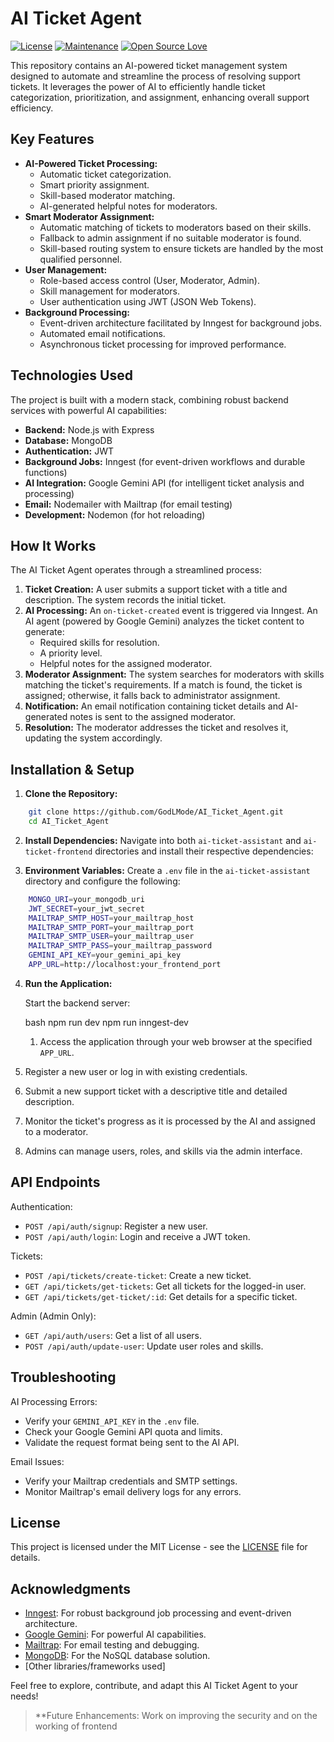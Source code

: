 
# AI Ticket Agent

[![License](https://img.shields.io/badge/License-MIT-blue.svg)](https://opensource.org/licenses/MIT)
[![Maintenance](https://img.shields.io/badge/Maintained%3F-yes-green.svg)](https://github.com/GodLMode/AI_Ticket_Agent/graphs/commit-activity)
[![Open Source Love](https://badges.frapsoft.com/os/v1/open-source.svg?v=103)](https://github.com/GodLMode/AI_Ticket_Agent)

This repository contains an AI-powered ticket management system designed to automate and streamline the process of resolving support tickets. It leverages the power of AI to efficiently handle ticket categorization, prioritization, and assignment, enhancing overall support efficiency.

## Key Features

- **AI-Powered Ticket Processing:**
  - Automatic ticket categorization.
  - Smart priority assignment.
  - Skill-based moderator matching.
  - AI-generated helpful notes for moderators.
- **Smart Moderator Assignment:**
  - Automatic matching of tickets to moderators based on their skills.
  - Fallback to admin assignment if no suitable moderator is found.
  - Skill-based routing system to ensure tickets are handled by the most qualified personnel.
- **User Management:**
  - Role-based access control (User, Moderator, Admin).
  - Skill management for moderators.
  - User authentication using JWT (JSON Web Tokens).
- **Background Processing:**
  - Event-driven architecture facilitated by Inngest for background jobs.
  - Automated email notifications.
  - Asynchronous ticket processing for improved performance.

## Technologies Used

The project is built with a modern stack, combining robust backend services with powerful AI capabilities:

- **Backend:** Node.js with Express
- **Database:** MongoDB
- **Authentication:** JWT
- **Background Jobs:** Inngest (for event-driven workflows and durable functions)
- **AI Integration:** Google Gemini API (for intelligent ticket analysis and processing)
- **Email:** Nodemailer with Mailtrap (for email testing)
- **Development:** Nodemon (for hot reloading)

## How It Works

The AI Ticket Agent operates through a streamlined process:

1.  **Ticket Creation:** A user submits a support ticket with a title and description. The system records the initial ticket.
2.  **AI Processing:** An `on-ticket-created` event is triggered via Inngest. An AI agent (powered by Google Gemini) analyzes the ticket content to generate:
    - Required skills for resolution.
    - A priority level.
    - Helpful notes for the assigned moderator.
3.  **Moderator Assignment:** The system searches for moderators with skills matching the ticket's requirements. If a match is found, the ticket is assigned; otherwise, it falls back to administrator assignment.
4.  **Notification:** An email notification containing ticket details and AI-generated notes is sent to the assigned moderator.
5.  **Resolution:** The moderator addresses the ticket and resolves it, updating the system accordingly.

## Installation & Setup

1.  **Clone the Repository:**

```bash
    git clone https://github.com/GodLMode/AI_Ticket_Agent.git
    cd AI_Ticket_Agent
```
  2.  **Install Dependencies:** Navigate into both `ai-ticket-assistant` and `ai-ticket-frontend` directories and install their respective dependencies:

  3.  **Environment Variables:** Create a `.env` file in the `ai-ticket-assistant` directory and configure the following:

```bash
    MONGO_URI=your_mongodb_uri
    JWT_SECRET=your_jwt_secret
    MAILTRAP_SMTP_HOST=your_mailtrap_host
    MAILTRAP_SMTP_PORT=your_mailtrap_port
    MAILTRAP_SMTP_USER=your_mailtrap_user
    MAILTRAP_SMTP_PASS=your_mailtrap_password
    GEMINI_API_KEY=your_gemini_api_key
    APP_URL=http://localhost:your_frontend_port
```

4.  **Run the Application:**

    Start the backend server:

    bash
    npm run dev
    npm run inngest-dev
    1.  Access the application through your web browser at the specified `APP_URL`.
2.  Register a new user or log in with existing credentials.
3.  Submit a new support ticket with a descriptive title and detailed description.
4.  Monitor the ticket's progress as it is processed by the AI and assigned to a moderator.
5.  Admins can manage users, roles, and skills via the admin interface.

## API Endpoints


Authentication:

- `POST /api/auth/signup`: Register a new user.
- `POST /api/auth/login`: Login and receive a JWT token.

Tickets:

- `POST /api/tickets/create-ticket`: Create a new ticket.
- `GET /api/tickets/get-tickets`: Get all tickets for the logged-in user.
- `GET /api/tickets/get-ticket/:id`: Get details for a specific ticket.

Admin (Admin Only):

- `GET /api/auth/users`: Get a list of all users.
- `POST /api/auth/update-user`: Update user roles and skills.



## Troubleshooting

AI Processing Errors:

- Verify your `GEMINI_API_KEY` in the `.env` file.
- Check your Google Gemini API quota and limits.
- Validate the request format being sent to the AI API.

Email Issues:

- Verify your Mailtrap credentials and SMTP settings.
- Monitor Mailtrap's email delivery logs for any errors.

## License

This project is licensed under the MIT License - see the [LICENSE](LICENSE) file for details.


## Acknowledgments

- [Inngest](https://www.inngest.com/): For robust background job processing and event-driven architecture.
- [Google Gemini](https://ai.google.com/): For powerful AI capabilities.
- [Mailtrap](https://mailtrap.io/): For email testing and debugging.
- [MongoDB](https://www.mongodb.com/): For the NoSQL database solution.
- [Other libraries/frameworks used]

Feel free to explore, contribute, and adapt this AI Ticket Agent to your needs!

> **Future Enhancements: Work on improving the security and on the working of frontend
